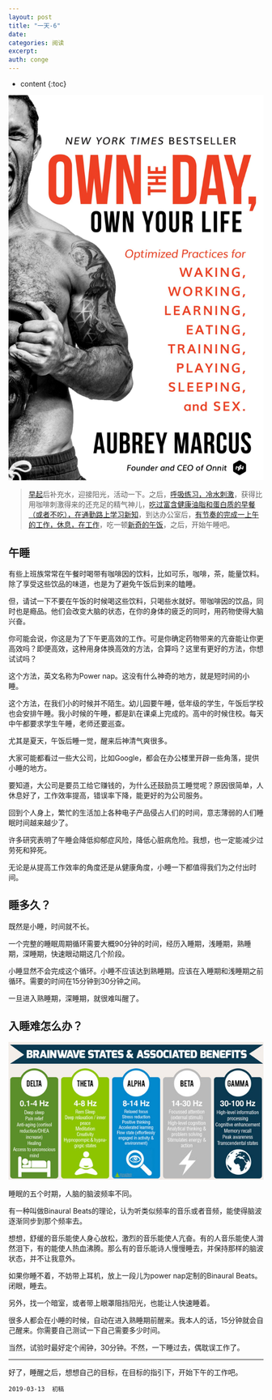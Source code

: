 ```yaml
---
layout: post
title: "一天-6"
date:
categories: 阅读
excerpt:
auth: conge
---
```

* content
{:toc}

![《Own the day, Own your life》](/assets/images/阅读/118382-0e0f7f91dcb7cdec.png)

> [早起](https://www.jianshu.com/p/3494e6862f33)后补充水，迎接阳光，活动一下。之后，[呼吸练习，冷水刺激](https://www.jianshu.com/p/468305d5c1cf)，获得比用咖啡刺激得来的还充足的精气神儿，[吃过富含健康油脂和蛋白质的早餐（或者不吃），在通勤路上学习新知](https://www.jianshu.com/p/1e9af2923bc8)，到达办公室后，[有节奏的完成一上午的工作，休息，在工作](https://www.jianshu.com/p/944abc2bb347)，吃一顿[新奇的午饭](https://www.jianshu.com/p/308dc9778da6)，之后，开始午睡吧。

## 午睡

有些上班族常常在午餐时喝带有咖啡因的饮料，比如可乐，咖啡，茶，能量饮料。除了享受这些饮品的味道，也是为了避免午饭后到来的瞌睡。

但，请试一下不要在午饭的时候喝这些饮料，只喝些水就好。带咖啡因的饮品，同时也是瘾品。他们会改变大脑的状态，在你的身体的疲乏的同时，用药物使得大脑兴奋。

你可能会说，你这是为了下午更高效的工作。可是你确定药物带来的亢奋能让你更高效吗？即便高效，这种用身体换高效的方法，合算吗？这里有更好的方法，你想试试吗？

这个方法，英文名称为Power nap。这没有什么神奇的地方，就是短时间的小睡。

这个方法，在我们小的时候并不陌生。幼儿园要午睡，低年级的学生，午饭后学校也会安排午睡。我小时候的午睡，都是趴在课桌上完成的。高中的时候住校。每天中午都要求学生午睡，老师还要巡查。

尤其是夏天，午饭后睡一觉，醒来后神清气爽很多。

大家可能都看过一些大公司，比如Google，都会在办公楼里开辟一些角落，提供小睡的地方。

要知道，大公司是要员工给它赚钱的，为什么还鼓励员工睡觉呢？原因很简单，人休息好了，工作效率提高，错误率下降，能更好的为公司服务。

回到个人身上，繁忙的生活加上各种电子产品侵占人们的时间，意志薄弱的人们睡眠时间越来越少了。

许多研究表明了午睡会降低抑郁症风险，降低心脏病危险。我想，也一定能减少过劳死和猝死。

无论是从提高工作效率的角度还是从健康角度，小睡一下都值得我们为之付出时间。

## 睡多久？

既然是小睡，时间就不长。

一个完整的睡眠周期循环需要大概90分钟的时间，经历入睡期，浅睡期，熟睡期，深睡期，快速眼动期这几个阶段。

小睡显然不会完成这个循环。小睡不应该达到熟睡期。应该在入睡期和浅睡期之前循环。需要的时间在15分钟到30分钟之间。

一旦进入熟睡期，深睡期，就很难叫醒了。

## 入睡难怎么办？

![](/assets/images/阅读/118382-d3fe0818a4f3b84f.png)

睡眠的五个时期，人脑的脑波频率不同。

有一种叫做Binaural Beats的理论，认为听类似频率的音乐或者音频，能使得脑波逐渐同步到那个频率去。

想想，舒缓的音乐能使人身心放松，激烈的音乐能使人亢奋。有的人音乐能使人潸然泪下，有的能使人热血沸腾。那么有的音乐能诗人慢慢睡去，并保持那样的脑波状态，并不让我意外。

如果你睡不着，不妨带上耳机，放上一段儿为power nap定制的Binaural Beats。闭眼，睡去。

另外，找一个暗室，或者带上眼罩阻挡阳光，也能让人快速睡着。

很多人都会在小睡的时候，自动在进入熟睡期前醒来。我本人的话，15分钟就会自己醒来。你需要自己测试一下自己需要多少时间。

当然，试验时最好定个闹钟，30分钟。不然，一下睡过去，偶耽误工作了。

----

好了，睡醒之后，想想自己的目标，在目标的指引下，开始下午的工作吧。





```
2019-03-13  初稿
```
